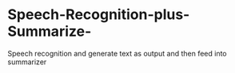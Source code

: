 # Speech-Recognition-plus-Summarize-
Speech recognition and generate text as output and then feed into summarizer
